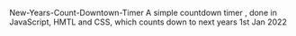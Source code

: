 New-Years-Count-Downtown-Timer
A simple countdown timer , done in JavaScript, HMTL and CSS, which counts down to next years 1st Jan 2022
